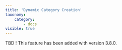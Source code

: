 ```yaml
---
title: 'Dynamic Category Creation'
taxonomy:
    category:
        - docs
visible: true
---
```


TBD 
! This feature has been added with version 3.8.0.